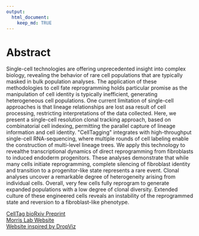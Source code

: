 ```yaml
---
output:
  html_document:
    keep_md: TRUE
---
```


# Abstract  

Single-cell technologies are offering unprecedented insight into complex biology, revealing the behavior of rare cell populations that are typically masked in bulk population analyses. The application of these methodologies to cell fate reprogramming holds particular promise as the manipulation of cell identity is typically  inefficient,  generating  heterogeneous  cell  populations.  One  current  limitation  of  single-cell approaches is that lineage relationships are lost asa result of cell processing, restricting interpretations of  the  data  collected.  Here,  we  present  a single-cell  resolution clonal  tracking  approach,  based  on combinatorial  cell  indexing,  permitting  the  parallel  capture  of  lineage  information  and  cell  identity. "CellTagging" integrates with high-throughput single-cell RNA-sequencing, where multiple rounds of cell labeling  enable  the  construction  of  multi-level  lineage  trees.  We  apply this  technology  to  revealthe transcriptional dynamics of direct reprogramming from fibroblasts to induced endoderm progenitors. These  analyses  demonstrate  that  while  many  cells  initiate  reprogramming,  complete  silencing  of fibroblast  identity  and  transition  to  a  progenitor-like state  represents  a  rare  event.  Clonal  analyses uncover a remarkable degree of heterogeneity arising from individual cells. Overall, very few cells fully reprogram to generate expanded populations with a low degree of clonal diversity. Extended culture of these engineered cells reveals an instability of the reprogrammed state and reversion to a fibroblast-like phenotype.

[CellTag bioRxiv Preprint](https://www.biorxiv.org/content/early/2017/04/28/127860)  
[Morris Lab Website](http://morrislab.wustl.edu/)  
[Website inspired by DropViz](http://dropviz.org)

